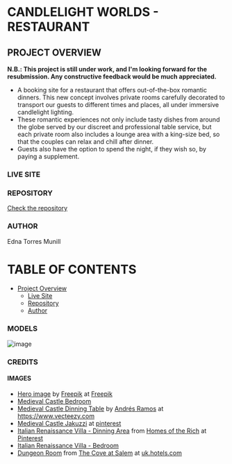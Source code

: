 # CANDLELIGHT WORLDS - RESTAURANT

## PROJECT OVERVIEW
**N.B.: This project is still under work, and I'm looking forward for the resubmission. Any constructive feedback would be much appreciated.**

- A booking site for a restaurant that offers out-of-the-box romantic dinners. This new concept involves private rooms carefully decorated to transport our guests to different times and places, all under immersive candlelight lighting.
- These romantic experiences not only include tasty dishes from around the globe served by our discreet and professional table service, but each private room also includes a lounge area with a king-size bed, so that the couples can relax and chill after dinner.
- Guests also have the option to spend the night, if they wish so, by paying a supplement.

### LIVE SITE

### REPOSITORY

[Check the repository](https://github.com/Ethra8/candlelight-world)

### AUTHOR

Edna Torres Munill

# TABLE OF CONTENTS

- [Project Overview](#project-overview)
  - [Live Site](#live-site)
  - [Repository](#repository)
  - [Author](#author)

### MODELS

![image](https://github.com/Ethra8/candlelight-bistro/assets/80659091/5a4b0377-bdb0-4cf5-8a48-75321bad9b85)

### CREDITS

#### IMAGES

- [Hero image](https://www.freepik.com/free-photo/couple-having-dinner-valentines-day_6412178.htm#query=dinner%20candlelight&position=32&from_view=keyword&track=ais&uuid=0b778147-a7c9-4ab5-a148-ddd91935661c) by [Freepik](https://www.freepik.com/author/freepik) at [Freepik](https://www.freepik.com/)
- [Medieval Castle Bedroom](https://in.pinterest.com/pin/823525481846848314/)
- [Medieval Castle Dinning Table](https://www.vecteezy.com/photo/24889510-candle-burning-on-table-illuminates-cozy-winter-atmosphere-indoors-generated-by-ai) by [Andrés Ramos](https://www.vecteezy.com/members/gstudioimagen) at https://www.vecteezy.com
- [Medieval Castle Jakuzzi](https://i.pinimg.com/564x/41/b3/1c/41b31cf7ca247ca845797d319ff2dca3.jpg) at [pinterest](https://cl.pinterest.com/pin/440156563579928642/?send=true)
- [Italian Renaissance Villa - Dinning Area](https://www.pinterest.es/pin/145100419219410839/) from [Homes of the Rich](https://homesoftherich.net/2008/11/italian-renaissance-villa-in-california/) at [Pinterest](https://www.pinterest.com)
- [Italian Renaissance Villa - Bedroom](https://homesoftherichest.wordpress.com/wp-content/uploads/2008/11/sanjuan9.jpg)
- [Dungeon Room](https://images.trvl-media.com/lodging/97000000/96670000/96662600/96662507/e042fa2a.jpg?impolicy=resizecrop&rw=1200&ra=fit) from [The Cove at Salem](https://uk.hotels.com/ho3094200224/the-cove-at-salem-salem-united-states-of-america/) at [uk.hotels.com](https://uk.hotels.com/ho3094200224/the-cove-at-salem-salem-united-states-of-america/)
